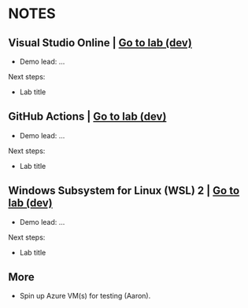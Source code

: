 # NOTES

## Visual Studio Online | [Go to lab (dev)](../dev/1-vs/README.md)
- Demo lead: ...

Next steps:
- Lab title

## GitHub Actions | [Go to lab (dev)](../dev/1-actions/README.md)
- Demo lead: ...

Next steps:
- Lab title

## Windows Subsystem for Linux (WSL) 2 | [Go to lab (dev)](../dev/1-wsl/README.md)
- Demo lead: ...

Next steps:
- Lab title

## More
- Spin up Azure VM(s) for testing (Aaron).

